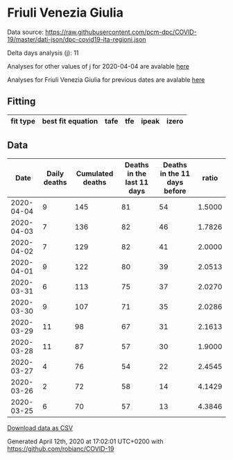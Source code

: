 # Friuli Venezia Giulia

Data source: https://raw.githubusercontent.com/pcm-dpc/COVID-19/master/dati-json/dpc-covid19-ita-regioni.json

Delta days analysis (j): 11

Analyses for other values of j for 2020-04-04 are avalable [here](../2020-04-04/README.md)

Analyses for Friuli Venezia Giulia for previous dates are avalable [here](../README.md)

## Fitting 
|fit type|best fit equation|tafe|tfe|ipeak|izero|
|-------|-----|--------|------|---|---|

## Data
|Date|Daily deaths|Cumulated deaths|Deaths in the last 11 days|Deaths in the 11 days before|ratio|
|----|----------|-----------|-------|--------------------|-----|
|2020-04-04|9|145|81|54|1.5000|
|2020-04-03|7|136|82|46|1.7826|
|2020-04-02|7|129|82|41|2.0000|
|2020-04-01|9|122|80|39|2.0513|
|2020-03-31|6|113|75|37|2.0270|
|2020-03-30|9|107|71|35|2.0286|
|2020-03-29|11|98|67|31|2.1613|
|2020-03-28|11|87|57|30|1.9000|
|2020-03-27|4|76|54|22|2.4545|
|2020-03-26|2|72|58|14|4.1429|
|2020-03-25|6|70|57|13|4.3846|

[Download data as CSV](COVID-19_friuli_venezia_giulia_j11_2020-04-04.csv)

Generated April 12th, 2020 at 17:02:01 UTC+0200 with https://github.com/robianc/COVID-19
